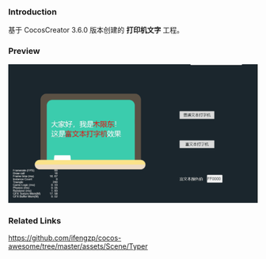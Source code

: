 ### Introduction
基于 CocosCreator 3.6.0 版本创建的 **打印机文字** 工程。

### Preview
![image](../../../gif/202201/2022012055.gif)

### Related Links
https://github.com/ifengzp/cocos-awesome/tree/master/assets/Scene/Typer